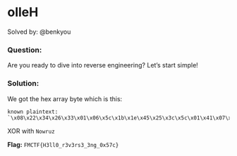 # olleH
Solved by: @benkyou

### Question:
Are you ready to dive into reverse engineering? Let’s start simple!

### Solution:
We got the hex array byte which is this:
```
known plaintext: `\x08\x22\x34\x26\x33\x01\x06\x5c\x1b\x1e\x45\x25\x3c\x5c\x01\x41\x07\x09\x7d\x30\x44\x1c\x12\x25\x7e\x17\x42\x45\x16\x07`
```

XOR with `Nowruz`

**Flag:** `FMCTF{H3ll0_r3v3rs3_3ng_0x57c}`
